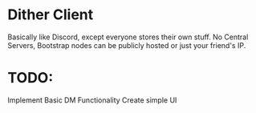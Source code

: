 # Dither Client
Basically like Discord, except everyone stores their own stuff. No Central Servers, Bootstrap nodes can be publicly hosted or just your friend's IP.

# TODO:
Implement Basic DM Functionality
Create simple UI
